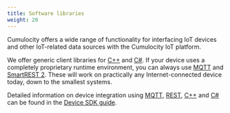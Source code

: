 ```yaml
---
title: Software libraries
weight: 20
---
```


Cumulocity offers a wide range of functionality for interfacing IoT devices and other IoT-related data sources with the Cumulocity IoT platform.

We offer generic client libraries for [C++](/guides/device-sdk/cpp) and [C#](/guides/device-sdk/hello-mqtt-cs-0). If your device uses a completely proprietary runtime environment, you can always  use [MQTT](/guides/device-sdk/mqtt) and [SmartREST 2](/guides/device-sdk/rest). These will work on practically any Internet-connected device today, down to the smallest systems.

Detailed information on device integration using [MQTT](/guides/device-sdk/mqtt), [REST](/guides/device-sdk/rest), [C++](/guides/device-sdk/cpp) and [C#](/guides/device-sdk/hello-mqtt-cs-0) can be found in the [Device SDK guide](/guides/device-sdk/device-sdk-introduction).

